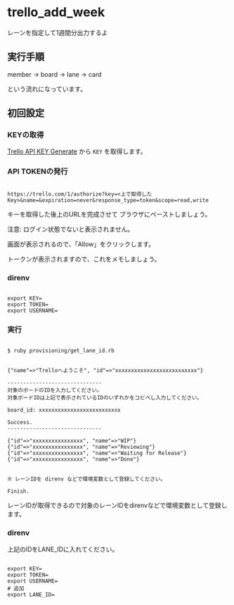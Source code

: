 # trello_add_week
レーンを指定して1週間分出力するよ

## 実行手順

member -> board -> lane -> card

という流れになっています。

## 初回設定

### KEYの取得

[Trello API KEY Generate](https://trello.com/1/appKey/generate) から `KEY` を取得します。

### API TOKENの発行

```

https://trello.com/1/authorize?key=<上で取得したKey>&name=&expiration=never&response_type=token&scope=read,write

```

キーを取得した後上のURLを完成させて ブラウザにペーストしましょう。

注意: ログイン状態でないと表示されません。

画面が表示されるので、「Allow」をクリックします。

トークンが表示されますので、これをメモしましょう。

### direnv

```

export KEY=
export TOKEN=
export USERNAME=

```

### 実行

```

$ ruby provisioning/get_lane_id.rb


{"name"=>"Trelloへようこそ", "id"=>"xxxxxxxxxxxxxxxxxxxxxxxxxx"}

------------------------------
対象のボードのIDを入力してください。
対象ボードIDは上記で表示されているIDのいずれかをコピペし入力してください。

board_id: xxxxxxxxxxxxxxxxxxxxxxxxxx

Success.
------------------------------

{"id"=>"xxxxxxxxxxxxxxxx", "name"=>"WIP"}
{"id"=>"xxxxxxxxxxxxxxxx", "name"=>"Reviewing"}
{"id"=>"xxxxxxxxxxxxxxxx", "name"=>"Waiting for Release"}
{"id"=>"xxxxxxxxxxxxxxxx", "name"=>"Done"}


※ レーンIDを direnv などで環境変数として登録してください。

Finish.

```

レーンIDが取得できるので対象のレーンIDをdirenvなどで環境変数として登録します。


### direnv

上記のIDをLANE_IDに入れてください。

```

export KEY=
export TOKEN=
export USERNAME=
# 追加
export LANE_ID=

```
